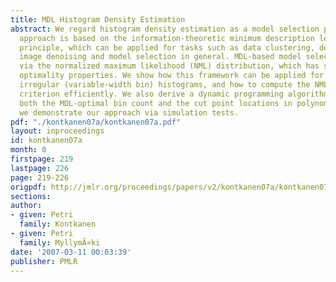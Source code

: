 ```yaml
---
title: MDL Histogram Density Estimation
abstract: We regard histogram density estimation as a model selection problem. Our
  approach is based on the information-theoretic minimum description length (MDL)
  principle, which can be applied for tasks such as data clustering, density estimation,
  image denoising and model selection in general. MDL-based model selection is formalized
  via the normalized maximum likelihood (NML) distribution, which has several desirable
  optimality properties. We show how this framework can be applied for learning generic,
  irregular (variable-width bin) histograms, and how to compute the NML model selection
  criterion efficiently. We also derive a dynamic programming algorithm for finding
  both the MDL-optimal bin count and the cut point locations in polynomial time. Finally,
  we demonstrate our approach via simulation tests.
pdf: "./kontkanen07a/kontkanen07a.pdf"
layout: inproceedings
id: kontkanen07a
month: 0
firstpage: 219
lastpage: 226
page: 219-226
origpdf: http://jmlr.org/proceedings/papers/v2/kontkanen07a/kontkanen07a.pdf
sections: 
author:
- given: Petri
  family: Kontkanen
- given: Petri
  family: MyllymÃ¤ki
date: '2007-03-11 00:03:39'
publisher: PMLR
---
```

